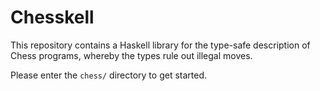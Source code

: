 # Chesskell

This repository contains a Haskell library for the type-safe description of Chess programs, whereby the types rule out illegal moves.

Please enter the `chess/` directory to get started.
